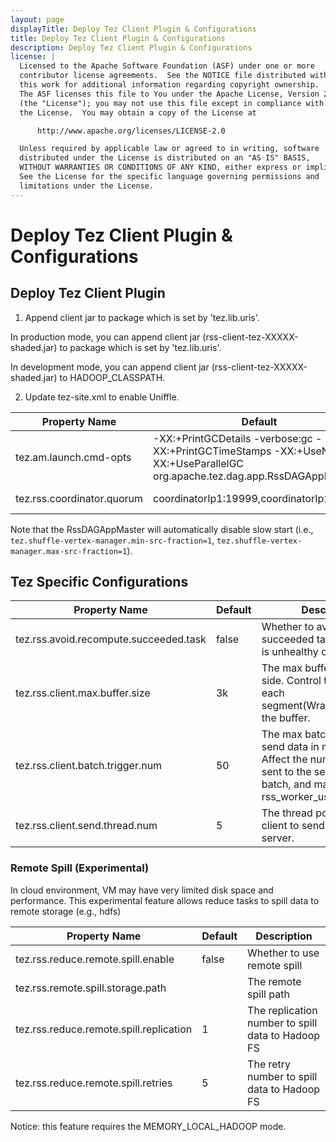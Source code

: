 ```yaml
---
layout: page
displayTitle: Deploy Tez Client Plugin & Configurations
title: Deploy Tez Client Plugin & Configurations
description: Deploy Tez Client Plugin & Configurations
license: |
  Licensed to the Apache Software Foundation (ASF) under one or more
  contributor license agreements.  See the NOTICE file distributed with
  this work for additional information regarding copyright ownership.
  The ASF licenses this file to You under the Apache License, Version 2.0
  (the "License"); you may not use this file except in compliance with
  the License.  You may obtain a copy of the License at

      http://www.apache.org/licenses/LICENSE-2.0

  Unless required by applicable law or agreed to in writing, software
  distributed under the License is distributed on an "AS IS" BASIS,
  WITHOUT WARRANTIES OR CONDITIONS OF ANY KIND, either express or implied.
  See the License for the specific language governing permissions and
  limitations under the License.
---
```

# Deploy Tez Client Plugin & Configurations
## Deploy Tez Client Plugin

1. Append client jar to package which is set by 'tez.lib.uris'.

In production mode, you can append client jar (rss-client-tez-XXXXX-shaded.jar) to package which is set by 'tez.lib.uris'.

In development mode, you can append client jar (rss-client-tez-XXXXX-shaded.jar) to HADOOP_CLASSPATH.

2. Update tez-site.xml to enable Uniffle.

| Property Name              |Default| Description                  |
|----------------------------|---|------------------------------|
| tez.am.launch.cmd-opts     |-XX:+PrintGCDetails -verbose:gc -XX:+PrintGCTimeStamps -XX:+UseNUMA -XX:+UseParallelGC org.apache.tez.dag.app.RssDAGAppMaster| enable remote shuffle service |
| tez.rss.coordinator.quorum |coordinatorIp1:19999,coordinatorIp2:19999|coordinator address|

Note that the RssDAGAppMaster will automatically disable slow start (i.e., `tez.shuffle-vertex-manager.min-src-fraction=1`, `tez.shuffle-vertex-manager.max-src-fraction=1`).

## Tez Specific Configurations

| Property Name                  | Default | Description                                                             |
|--------------------------------|---------|-------------------------------------------------------------------------|
| tez.rss.avoid.recompute.succeeded.task | false   | Whether to avoid recompute succeeded task when node is unhealthy or black-listed |
| tez.rss.client.max.buffer.size | 3k | The max buffer size in map side. Control the size of each segment(WrappedBuffer) in the buffer. |
| tez.rss.client.batch.trigger.num | 50 | The max batch of buffers to send data in map side. Affect the number of blocks sent to the server in each batch, and may affect rss_worker_used_buffer_size |
| tez.rss.client.send.thread.num | 5 | The thread pool size for the client to send data to the server. |


### Remote Spill (Experimental)

In cloud environment, VM may have very limited disk space and performance.
This experimental feature allows reduce tasks to spill data to remote storage (e.g., hdfs)

|Property Name|Default| Description                                                            |
|---|---|------------------------------------------------------------------------|
|tez.rss.reduce.remote.spill.enable|false| Whether to use remote spill                                            |
|tez.rss.remote.spill.storage.path |     | The remote spill path                                                |
|tez.rss.reduce.remote.spill.replication|1| The replication number to spill data to Hadoop FS                      |
|tez.rss.reduce.remote.spill.retries|5| The retry number to spill data to Hadoop FS                            |

Notice: this feature requires the MEMORY_LOCAL_HADOOP mode.